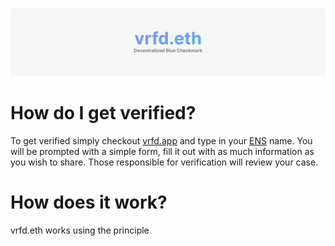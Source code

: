 ![](./assets/banner.png)

# How do I get verified?

To get verified simply checkout [vrfd.app](https://vrfd.app/) and type in your [ENS](https://ens.domains/) name. You will be prompted with a simple form, fill it out with as much information as you wish to share. Those responsible for verification will review your case.

# How does it work?

vrfd.eth works using the principle 